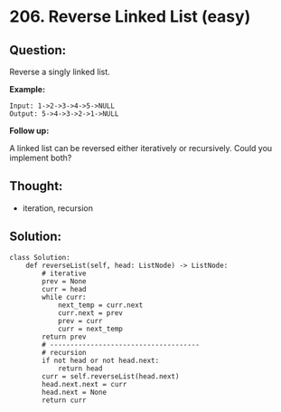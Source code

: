 # 206. Reverse Linked List \(easy\)

## Question:

Reverse a singly linked list.

**Example:**

```text
Input: 1->2->3->4->5->NULL
Output: 5->4->3->2->1->NULL
```

**Follow up:**

A linked list can be reversed either iteratively or recursively. Could you implement both?

## Thought:

* iteration, recursion

## Solution:

```text
class Solution:
    def reverseList(self, head: ListNode) -> ListNode:
        # iterative
        prev = None
        curr = head
        while curr:
            next_temp = curr.next
            curr.next = prev
            prev = curr
            curr = next_temp
        return prev
        # -------------------------------------
        # recursion
        if not head or not head.next:
            return head
        curr = self.reverseList(head.next)
        head.next.next = curr
        head.next = None
        return curr
```


